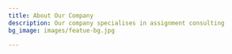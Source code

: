 ```yaml
---
title: About Our Company
description: Our company specialises in assignment consulting
bg_image: images/featue-bg.jpg

---
```

